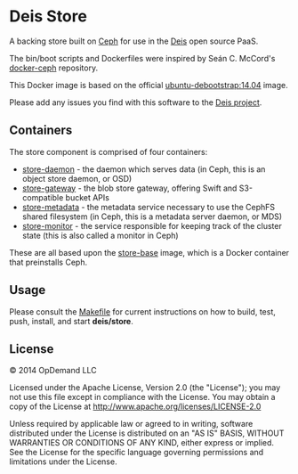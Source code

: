 # Deis Store

A backing store built on [Ceph](http://ceph.com) for use in the [Deis](http://deis.io) open
source PaaS.

The bin/boot scripts and Dockerfiles were inspired by
Seán C. McCord's [docker-ceph](https://github.com/Ulexus/docker-ceph) repository.

This Docker image is based on the official
[ubuntu-debootstrap:14.04](https://registry.hub.docker.com/_/ubuntu/) image.

Please add any issues you find with this software to the
[Deis project](https://github.com/deis/deis/issues).

## Containers

The store component is comprised of four containers:

* [store-daemon](https://index.docker.io/u/deis/store-daemon/) - the daemon which serves data
(in Ceph, this is an object store daemon, or OSD)
* [store-gateway](https://index.docker.io/u/deis/store-gateway/) - the blob store gateway,
offering Swift and S3-compatible bucket APIs
* [store-metadata](https://index.docker.io/u/deis/store-metadata/) - the metadata service necessary
to use the CephFS shared filesystem (in Ceph, this is a metadata server daemon, or MDS)
* [store-monitor](https://index.docker.io/u/deis/store-monitor/) - the service responsible for
keeping track of the cluster state (this is also called a monitor in Ceph)

These are all based upon the [store-base](https://github.com/deis/deis/tree/master/store/base) image,
which is a Docker container that preinstalls Ceph.

## Usage

Please consult the [Makefile](Makefile) for current instructions on how to build, test, push,
install, and start **deis/store**.

## License

© 2014 OpDemand LLC

Licensed under the Apache License, Version 2.0 (the "License"); you may
not use this file except in compliance with the License. You may obtain
a copy of the License at <http://www.apache.org/licenses/LICENSE-2.0>

Unless required by applicable law or agreed to in writing, software
distributed under the License is distributed on an "AS IS" BASIS,
WITHOUT WARRANTIES OR CONDITIONS OF ANY KIND, either express or implied.
See the License for the specific language governing permissions and
limitations under the License.
